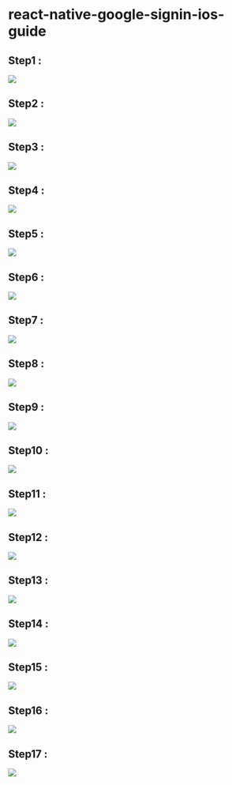 # react-native-google-signin-ios-guide

## Step1 : 

<p align="left">
  <img src="https://github.com/dovandu/react-native-google-signin-ios-guide/blob/master/Screen%20Shot%202018-09-05%20at%209.42.27%20AM.png">
</p>

## Step2 : 

<p align="left">
  <img src="https://github.com/dovandu/react-native-google-signin-ios-guide/blob/master/Screen%20Shot%202018-09-05%20at%2010.49.47%20AM.png">
</p>

## Step3 : 

<p align="left">
  <img src="https://github.com/dovandu/react-native-google-signin-ios-guide/blob/master/Screen%20Shot%202018-09-05%20at%2010.56.21%20AM.png">
</p>

## Step4 : 

<p align="left">
  <img src="https://github.com/dovandu/react-native-google-signin-ios-guide/blob/master/Screen%20Shot%202018-09-05%20at%2010.56.34%20AM.png">
</p>


## Step5 : 

<p align="left">
  <img src="https://github.com/dovandu/react-native-google-signin-ios-guide/blob/master/Screen%20Shot%202018-09-05%20at%2010.57.43%20AM.png">
</p>


## Step6 : 

<p align="left">
  <img src="https://github.com/dovandu/react-native-google-signin-ios-guide/blob/master/Screen%20Shot%202018-09-05%20at%2010.58.24%20AM.png">
</p>

## Step7 : 

<p align="left">
  <img src="https://github.com/dovandu/react-native-google-signin-ios-guide/blob/master/Screen%20Shot%202018-09-05%20at%2011.07.19%20AM.png">
</p>

## Step8 : 

<p align="left">
  <img src="https://github.com/dovandu/react-native-google-signin-ios-guide/blob/master/Screen%20Shot%202018-09-05%20at%2011.07.58%20AM.png">
</p>

## Step9 : 

<p align="left">
  <img src="https://github.com/dovandu/react-native-google-signin-ios-guide/blob/master/Screen%20Shot%202018-09-05%20at%2011.08.30%20AM.png">
</p>

## Step10 : 

<p align="left">
  <img src="https://github.com/dovandu/react-native-google-signin-ios-guide/blob/master/Screen%20Shot%202018-09-05%20at%2011.08.56%20AM.png">
</p>

## Step11 : 

<p align="left">
  <img src="https://github.com/dovandu/react-native-google-signin-ios-guide/blob/master/Screen%20Shot%202018-09-05%20at%2011.09.20%20AM.png">
</p>

## Step12 : 

<p align="left">
  <img src="https://github.com/dovandu/react-native-google-signin-ios-guide/blob/master/Screen%20Shot%202018-09-05%20at%2011.09.28%20AM.png">
</p>

## Step13 : 

<p align="left">
  <img src="https://github.com/dovandu/react-native-google-signin-ios-guide/blob/master/Screen%20Shot%202018-09-05%20at%2011.09.57%20AM.png">
</p>

## Step14 : 

<p align="left">
  <img src="https://github.com/dovandu/react-native-google-signin-ios-guide/blob/master/Screen%20Shot%202018-09-05%20at%2011.10.23%20AM.png">
</p>

## Step15 : 

<p align="left">
  <img src="https://github.com/dovandu/react-native-google-signin-ios-guide/blob/master/Screen%20Shot%202018-09-05%20at%2011.11.19%20AM.png">
</p>

## Step16 : 

<p align="left">
  <img src="https://github.com/dovandu/react-native-google-signin-ios-guide/blob/master/Screen%20Shot%202018-09-05%20at%2011.11.28%20AM.png">
</p>

## Step17 : 

<p align="left">
  <img src="https://github.com/dovandu/react-native-google-signin-ios-guide/blob/master/Screen%20Shot%202018-09-05%20at%2011.12.21%20AM.png">
</p>


